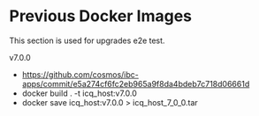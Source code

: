# Previous Docker Images

This section is used for upgrades e2e test.

v7.0.0

- <https://github.com/cosmos/ibc-apps/commit/e5a274cf6fc2eb965a9f8da4bdeb7c718d06661d>
- docker build . -t icq_host:v7.0.0
- docker save icq_host:v7.0.0 > icq_host_7_0_0.tar
